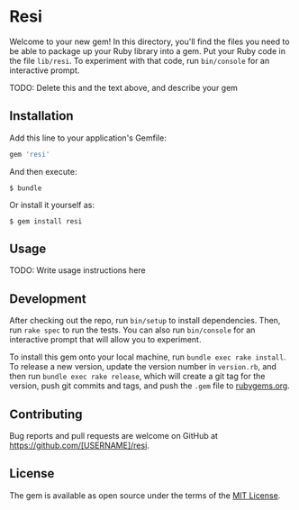 # Resi

Welcome to your new gem! In this directory, you'll find the files you need to be able to package up your Ruby library into a gem. Put your Ruby code in the file `lib/resi`. To experiment with that code, run `bin/console` for an interactive prompt.

TODO: Delete this and the text above, and describe your gem

## Installation

Add this line to your application's Gemfile:

```ruby
gem 'resi'
```

And then execute:

    $ bundle

Or install it yourself as:

    $ gem install resi

## Usage

TODO: Write usage instructions here

## Development

After checking out the repo, run `bin/setup` to install dependencies. Then, run `rake spec` to run the tests. You can also run `bin/console` for an interactive prompt that will allow you to experiment.

To install this gem onto your local machine, run `bundle exec rake install`. To release a new version, update the version number in `version.rb`, and then run `bundle exec rake release`, which will create a git tag for the version, push git commits and tags, and push the `.gem` file to [rubygems.org](https://rubygems.org).

## Contributing

Bug reports and pull requests are welcome on GitHub at https://github.com/[USERNAME]/resi.

## License

The gem is available as open source under the terms of the [MIT License](http://opensource.org/licenses/MIT).
